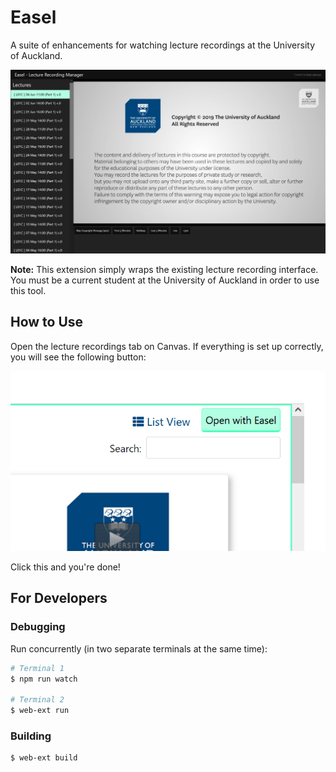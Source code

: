 # Easel
A suite of enhancements for watching lecture recordings at the University of Auckland.

![Screenshot](screenshot.png)

**Note:** This extension simply wraps the existing lecture recording interface. You must be a current student at the University of Auckland in order to use this tool.

## How to Use
Open the lecture recordings tab on Canvas. If everything is set up correctly, you will see the following button:

![Open in Easel Button](screenshot2.png)

Click this and you're done! 

## For Developers
### Debugging
Run concurrently (in two separate terminals at the same time):
```sh
# Terminal 1
$ npm run watch

# Terminal 2
$ web-ext run
```

### Building
```sh
$ web-ext build
```